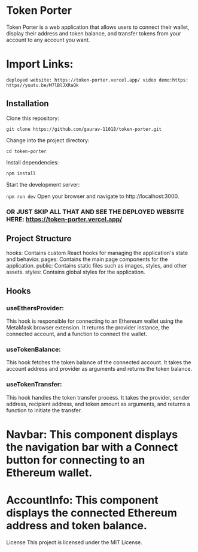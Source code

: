 # Token Porter
Token Porter is a web application that allows users to connect their wallet, display their address and token balance, and transfer tokens from your account to any account you want.

# Import Links:
`
deployed website: https://token-porter.vercel.app/
video demo:https: https//youtu.be/M7lBlJXRaQk
`


## Installation
Clone this repository:


`git clone https://github.com/gaurav-11018/token-porter.git`

Change into the project directory:

`cd token-porter`

Install dependencies:

`npm install`

Start the development server:

`npm run dev`
Open your browser and navigate to http://localhost:3000.

### OR JUST SKIP ALL THAT AND SEE THE DEPLOYED WEBSITE HERE: https://token-porter.vercel.app/


## Project Structure
hooks: Contains custom React hooks for managing the application's state and behavior.
pages: Contains the main page components for the application.
public: Contains static files such as images, styles, and other assets.
styles: Contains global styles for the application.

## Hooks

### useEthersProvider:
This hook is responsible for connecting to an Ethereum wallet using the MetaMask browser extension. It returns the provider instance, the connected account, and a function to connect the wallet.

### useTokenBalance:
This hook fetches the token balance of the connected account. It takes the account address and provider as arguments and returns the token balance.

### useTokenTransfer: 
This hook handles the token transfer process. It takes the provider, sender address, recipient address, and token amount as arguments, and returns a function to initiate the transfer.

# Navbar: This component displays the navigation bar with a Connect button for connecting to an Ethereum wallet.

# AccountInfo: This component displays the connected Ethereum address and token balance.


License
This project is licensed under the MIT License.
